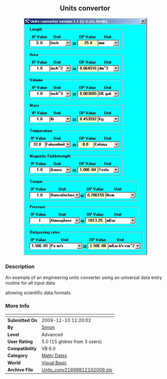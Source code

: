 ﻿<div align="center">

## Units convertor

<img src="PIC20091210111827463.jpg">
</div>

### Description

An example of an engineering units converter using an universal data entry routine for all input data

allowing scientific data formats.
 
### More Info
 


<span>             |<span>
---                |---
**Submitted On**   |2009-12-10 11:20:02
**By**             |[Simon](https://github.com/Planet-Source-Code/PSCIndex/blob/master/ByAuthor/simon.md)
**Level**          |Advanced
**User Rating**    |5.0 (15 globes from 3 users)
**Compatibility**  |VB 6\.0
**Category**       |[Math/ Dates](https://github.com/Planet-Source-Code/PSCIndex/blob/master/ByCategory/math-dates__1-37.md)
**World**          |[Visual Basic](https://github.com/Planet-Source-Code/PSCIndex/blob/master/ByWorld/visual-basic.md)
**Archive File**   |[Units\_conv21699812102009\.zip](https://github.com/Planet-Source-Code/simon-units-convertor__1-72727/archive/master.zip)








